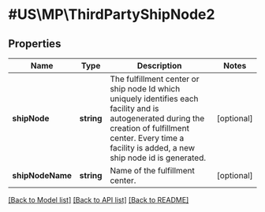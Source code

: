 # #US\MP\ThirdPartyShipNode2

## Properties

Name | Type | Description | Notes
------------ | ------------- | ------------- | -------------
**shipNode** | **string** | The fulfillment center or ship node Id which uniquely identifies each facility and is autogenerated during the creation of fulfillment center. Every time a facility is added, a new ship node id is generated. | [optional]
**shipNodeName** | **string** | Name of the fulfillment center. | [optional]


[[Back to Model list]](../) [[Back to API list]](../../Api/US/MP) [[Back to README]](../../README.md)

